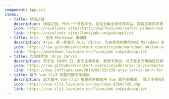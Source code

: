 ```yaml
---
component: AppList
items:
  - title: 倾城之链
    description: 倾城之链，作为一个开放平台，旨在云集全球优秀网站，探索互联网中更广阔的世界；在这里，你可以轻松发现、学习、分享更多有用或有趣的事物。
    icon: https://nicelinks.site/static/img/favicons/safari-pinned-tab.svg
    link: https://nicelinks.site/?lovejade.cn&pid=applist
  - title: Arya - 在线 Markdown 编辑器
    description: Arya，是一款基于 Vue、Vditor，为未来而构建的在线 Markdown 编辑器；轻量且强大：内置粘贴 HTML 自动转换为 Markdown，支持流程图、甘特图、时序图、任务列表，可导出携带样式的图片、PDF、微信公众号特制的 HTML 等等。
    icon: https://raw.githubusercontent.com/nicejade/markdown-online-editor/master/src/assets/images/logo.png
    link: https://markdown.lovejade.cn/?lovejade.cn&pid=applist
  - title: 为高效而生：Arya Jarvis
    description: 荀子在《劝学》曰：君子生非异也，善假于物也。对于重复而精确性的事物，理想的目标是：有贴心工具加以协助，使得可以用更便捷的方式处理；Github 创建仓库：ARYA JARVIS，即是为此而做的尝试 ── 她旨在为开发人员节省更多时间、精力以及体力。
    icon: https://raw.githubusercontent.com/nicejade/arya-jarvis/master/assets/images/logo.png
    link: https://www.jeffjade.com/2019/08/25/156-arya-jarvis-born-for-efficiency/?lovejade.cn&pid=applist
  - title: 基于 Vue-Cli3 构建的脚手架模版
    description: 此为基于 Vue-Cli3 搭建的开箱即用 Vue 脚手架模版， 致力于探究更高效地构建优质 Web 应用。
    icon: https://vue-cli3.lovejade.cn/img/logo.82b9c7a5.png
    link: https://vue-cli3.lovejade.cn/?lovejade.cn&pid=applist
---
```


<AppList />
<br>
<br>
<Advertisement />
